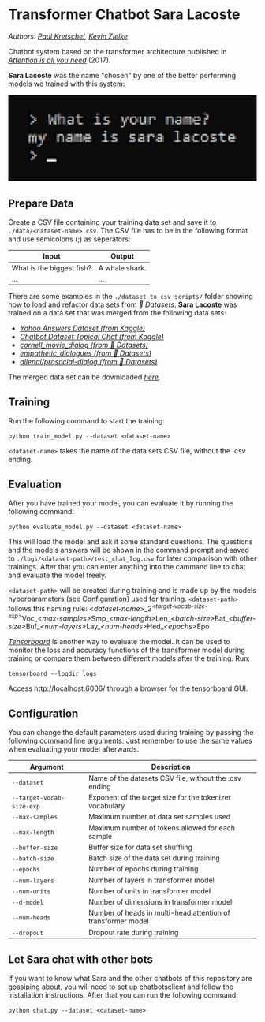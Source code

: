 # Transformer Chatbot Sara Lacoste

_Authors: [Paul Kretschel](https://github.com/paulkre), [Kevin Zielke](https://github.com/Knerten0815)_

Chatbot system based on the transformer architecture published in [_Attention is all you need_](https://arxiv.org/abs/1706.03762) (2017).

**Sara Lacoste** was the name "chosen" by one of the better performing models we trained with this system:

![Birth of Sara Lacoste](https://github.com/ZDDduesseldorf/chatting-chatbots/blob/main/chatbots/sara_lacoste/docs/birth-of-sara-lacoste.png)

## Prepare Data

Create a CSV file containing your training data set and save it to `./data/<dataset-name>.csv`. The CSV file has to be in the following format and use semicolons (;) as seperators:

| Input | Output |
| - | - |
| What is the biggest fish? | A whale shark. |
| ... | ... |

There are some examples in the `./dataset_to_csv_scripts/` folder showing how to load and refactor data sets from [_🤗 Datasets_](https://huggingface.co/docs/datasets/index).
**Sara Lacoste** was trained on a data set that was merged from the following data sets:

- [_Yahoo Answers Dataset (from Kaggle)_](https://www.kaggle.com/datasets/jarupula/yahoo-answers-dataset)
- [_Chatbot Dataset Topical Chat (from Kaggle)_](https://www.kaggle.com/datasets/arnavsharmaas/chatbot-dataset-topical-chat)
- [_cornell_movie_dialog (from 🤗 Datasets)_](https://huggingface.co/datasets/cornell_movie_dialog)
- [_empathetic_dialogues (from 🤗 Datasets)_](https://huggingface.co/datasets/empathetic_dialogues)
- [_allenai/prosocial-dialog (from 🤗 Datasets)_](https://huggingface.co/datasets/allenai/prosocial-dialog)

The merged data set can be downloaded [_here_](https://fhd.sharepoint.com/:u:/r/teams/Chatbotsdiesmartsind/Freigegebene%20Dokumente/General/Datensaetze/merged.csv.zip?csf=1&web=1&e=jTSgxU).

## Training

Run the following command to start the training:

```
python train_model.py --dataset <dataset-name>
```

``<dataset-name>`` takes the name of the data sets CSV file, without the .csv ending.

## Evaluation

After you have trained your model, you can evaluate it by running the following command:

```
python evaluate_model.py --dataset <dataset-name>
```

This will load the model and ask it some standard questions. The questions and the models answers will be shown in the command prompt and saved to `./logs/<dataset-path>/test_chat_log.csv` for later comparison with other trainings. After that you can enter anything into the cammand line to chat and evaluate the model freely.

``<dataset-path>`` will be created during training and is made up by the models hyperparameters (see [Configuration](#configuration)) used for training.
``<dataset-path>`` follows this naming rule: \<*dataset-name*\>\_2<sup>\<*target-vocab-size-exp*\></sup>Voc\_\<*max-samples*\>Smp\_\<*max-length*\>Len\_\<*batch-size*\>Bat\_\<*buffer-size*\>Buf\_\<*num-layers*\>Lay\_\<*num-heads*\>Hed\_\<*epochs*\>Epo

[_Tensorboard_](https://www.tensorflow.org/tensorboard) is another way to evaluate the model. It can be used to monitor the loss and accuracy functions of the transformer model during training or compare them between different models after the training. Run:

```
tensorboard --logdir logs
```

Access http://localhost:6006/ through a browser for the tensorboard GUI.

## Configuration

You can change the default parameters used during training by passing the following command line arguments. Just remember to use the same values when evaluating your model afterwards.

| Argument | Description |
| - | - |
| `--dataset` | Name of the datasets CSV file, without the .csv ending |
| `--target-vocab-size-exp` | Exponent of the target size for the tokenizer vocabulary |
| `--max-samples` | Maximum number of data set samples used |
| `--max-length` | Maximum number of tokens allowed for each sample |
| `--buffer-size` | Buffer size for data set shuffling |
| `--batch-size` | Batch size of the data set during training |
| `--epochs` | Number of epochs during training |
| `--num-layers` | Number of layers in transformer model |
| `--num-units` | Number of units in transformer model |
| `--d-model` | Number of dimensions in transformer model |
| `--num-heads` | Number of heads in multi-head attention of transformer model |
| `--dropout` | Dropout rate during training |

## Let Sara chat with other bots

If you want to know what Sara and the other chatbots of this repository are gossiping about, you will need to set up [chatbotsclient](https://github.com/Robstei/chatbotsclient) and follow the installation instructions. After that you can run the following command:

```
python chat.py --dataset <dataset-name>
```
